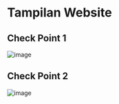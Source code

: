 # Tampilan Website
## Check Point 1

![image](https://github.com/user-attachments/assets/c5cb9ba6-74e2-42c2-8386-0a1277d729dd)


## Check Point 2

![image](https://github.com/user-attachments/assets/68d5ec5b-b561-44ae-a43f-256cc58b1bee)
